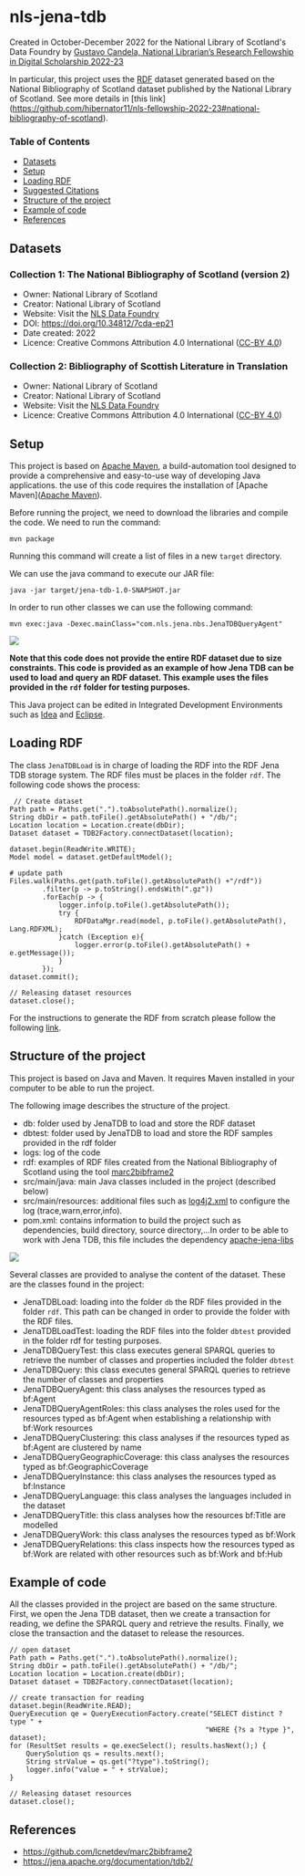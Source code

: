 # nls-jena-tdb

Created in October-December 2022 for the National Library of Scotland's Data Foundry by [Gustavo Candela, National Librarian’s Research Fellowship in Digital Scholarship 2022-23](https://data.nls.uk/projects/the-national-librarians-research-fellowship-in-digital-scholarship-2022-23/)

In particular, this project uses the [RDF](https://www.w3.org/RDF/) dataset generated based on the National Bibliography of Scotland dataset published by the National Library of Scotland. See more details in [this link] (https://github.com/hibernator11/nls-fellowship-2022-23#national-bibliography-of-scotland).

### Table of Contents
- [Datasets](#datasets)
- [Setup](#setup)
- [Loading RDF](#loading-rdf)
- [Suggested Citations](#suggested-citations)
- [Structure of the project](#structure-of-the-project)
- [Example of code](#example-of-code)
- [References](#references)

## Datasets

### Collection 1: The National Bibliography of Scotland (version 2)
- Owner: National Library of Scotland
- Creator: National Library of Scotland
- Website: Visit the [NLS Data Foundry](https://data.nls.uk/data/metadata-collections/national-bibliography-of-scotland/)
- DOI: https://doi.org/10.34812/7cda-ep21
- Date created: 2022
- Licence: Creative Commons Attribution 4.0 International ([CC-BY 4.0](https://creativecommons.org/licenses/by/4.0/))

### Collection 2: Bibliography of Scottish Literature in Translation 
- Owner: National Library of Scotland
- Creator: National Library of Scotland
- Website: Visit the [NLS Data Foundry](https://data.nls.uk/data/metadata-collections/boslit/)
- Licence: Creative Commons Attribution 4.0 International ([CC-BY 4.0](https://creativecommons.org/licenses/by/4.0/))


## Setup

This project is based on [Apache Maven](https://maven.apache.org), a build-automation tool designed to provide a comprehensive and easy-to-use way of developing Java applications. the use of this code requires the installation of [Apache Maven]([Apache Maven](https://maven.apache.org/install.html)).

Before running the project, we need to download the libraries and compile the code. We need to run the command:

```
mvn package
```

Running this command will create a list of files in a new `target` directory.

We can use the java command to execute our JAR file:
```
java -jar target/jena-tdb-1.0-SNAPSHOT.jar
```

In order to run other classes we can use the following command:
```
mvn exec:java -Dexec.mainClass="com.nls.jena.nbs.JenaTDBQueryAgent"
```

<img src="images/output-jar.png">

**Note that this code does not provide the entire RDF dataset due to size constraints. This code is provided as an example of how Jena TDB can be used to load and query an RDF dataset. This example uses the files provided in the `rdf` folder for testing purposes.**

This Java project can be edited in Integrated Development Environments such as [Idea](https://www.jetbrains.com/idea/) and [Eclipse](https://www.eclipse.org/). 

## Loading RDF
The class `JenaTDBLoad` is in charge of loading the RDF into the RDF Jena TDB storage system. The RDF files must be places in the folder `rdf`. The following code shows the process:

```
 // Create dataset
Path path = Paths.get(".").toAbsolutePath().normalize();
String dbDir = path.toFile().getAbsolutePath() + "/db/";
Location location = Location.create(dbDir);
Dataset dataset = TDB2Factory.connectDataset(location);

dataset.begin(ReadWrite.WRITE);
Model model = dataset.getDefaultModel();

# update path
Files.walk(Paths.get(path.toFile().getAbsolutePath() +"/rdf"))
        .filter(p -> p.toString().endsWith(".gz"))
        .forEach(p -> {
            logger.info(p.toFile().getAbsolutePath());
            try {
                RDFDataMgr.read(model, p.toFile().getAbsolutePath(), Lang.RDFXML);
            }catch (Exception e){
                logger.error(p.toFile().getAbsolutePath() + e.getMessage());
            }
        });
dataset.commit();

// Releasing dataset resources
dataset.close();
```

For the instructions to generate the RDF from scratch please follow the following [link](https://github.com/hibernator11/nls-fellowship-2022-23/blob/master/README.md#generating-the-rdf).

## Structure of the project
This project is based on Java and Maven. It requires Maven installed in your computer to be able to run the project.

The following image describes the structure of the project.

- db: folder used by JenaTDB to load and store the RDF dataset
- dbtest: folder used by JenaTDB to load and store the RDF samples provided in the rdf folder
- logs: log of the code
- rdf: examples of RDF files created from the National Bibliography of Scotland using the tool [marc2bibframe2](https://github.com/lcnetdev/marc2bibframe2)
- src/main/java: main Java classes included in the project (described below)
- src/main/resources: additional files such as [log4j2.xml](https://logging.apache.org/log4j/2.x/manual/configuration.html) to configure the log (trace,warn,error,info).
- pom.xml: contains information to build the project such as dependencies, build directory, source directory,...In order to be able to work with Jena TDB, this file includes the dependency [apache-jena-libs](https://mvnrepository.com/artifact/org.apache.jena/apache-jena-libs)

<img src="images/structure-project.png">


Several classes are provided to analyse the content of the dataset. These are the classes found in the project:

- JenaTDBLoad: loading into the folder `db` the RDF files provided in the folder `rdf`. This path can be changed in order to provide the folder with the RDF files.  
- JenaTDBLoadTest: loading the RDF files into the folder `dbtest` provided in the folder rdf for testing purposes.
- JenaTDBQueryTest: this class executes general SPARQL queries to retrieve the number of classes and properties included the folder `dbtest`
- JenaTDBQuery: this class executes general SPARQL queries to retrieve the number of classes and properties
- JenaTDBQueryAgent: this class analyses the resources typed as bf:Agent
- JenaTDBQueryAgentRoles: this class analyses the roles used for the resources typed as bf:Agent when establishing a relationship with bf:Work resources
- JenaTDBQueryClustering: this class analyses if the resources typed as bf:Agent are clustered by name
- JenaTDBQueryGeographicCoverage: this class analyses the resources typed as bf:GeographicCoverage
- JenaTDBQueryInstance: this class analyses the resources typed as bf:Instance
- JenaTDBQueryLanguage: this class analyses the languages included in the dataset
- JenaTDBQueryTitle: this class analyses how the resources bf:Title are modelled
- JenaTDBQueryWork: this class analyses the resources typed as bf:Work
- JenaTDBQueryRelations: this class inspects how the resources typed as bf:Work are related with other resources such as bf:Work and bf:Hub

## Example of code
All the classes provided in the project are based on the same structure. First, we open the Jena TDB dataset, then we create a transaction for reading, we define the SPARQL query and retrieve the results. Finally, we close the transaction and the dataset to release the resources.

```
// open dataset
Path path = Paths.get(".").toAbsolutePath().normalize();
String dbDir = path.toFile().getAbsolutePath() + "/db/";
Location location = Location.create(dbDir);
Dataset dataset = TDB2Factory.connectDataset(location);
```

```
// create transaction for reading
dataset.begin(ReadWrite.READ);
QueryExecution qe = QueryExecutionFactory.create("SELECT distinct ?type " +
                                                "WHERE {?s a ?type }", dataset);
for (ResultSet results = qe.execSelect(); results.hasNext();) {
    QuerySolution qs = results.next();
    String strValue = qs.get("?type").toString();
    logger.info("value = " + strValue);
}
```

```
// Releasing dataset resources
dataset.close();
```

## References
- https://github.com/lcnetdev/marc2bibframe2
- https://jena.apache.org/documentation/tdb2/

